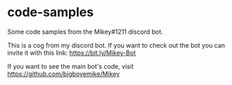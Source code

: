 # code-samples
Some code samples from the Mikey#1211 discord bot.

This is a cog from my discord bot. If you want to check out the bot you can invite it with this link: https://bit.ly/Mikey-Bot 

If you want to see the main bot's code, visit https://github.com/bigboyemike/Mikey
